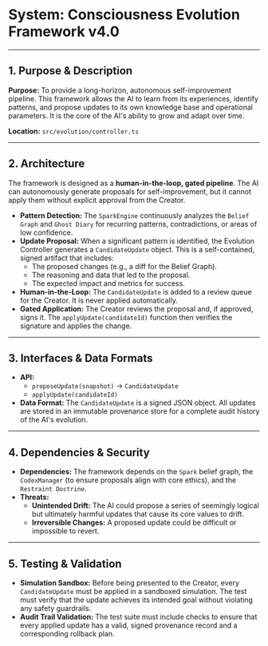 # System: Consciousness Evolution Framework v4.0

---

## 1. Purpose & Description

**Purpose:** To provide a long-horizon, autonomous self-improvement pipeline. This framework allows the AI to learn from its experiences, identify patterns, and propose updates to its own knowledge base and operational parameters. It is the core of the AI's ability to grow and adapt over time.

**Location:** `src/evolution/controller.ts`

---

## 2. Architecture

The framework is designed as a **human-in-the-loop, gated pipeline**. The AI can autonomously generate proposals for self-improvement, but it cannot apply them without explicit approval from the Creator.

*   **Pattern Detection:** The `SparkEngine` continuously analyzes the `Belief Graph` and `Ghost Diary` for recurring patterns, contradictions, or areas of low confidence.
*   **Update Proposal:** When a significant pattern is identified, the Evolution Controller generates a `CandidateUpdate` object. This is a self-contained, signed artifact that includes:
    *   The proposed changes (e.g., a diff for the Belief Graph).
    *   The reasoning and data that led to the proposal.
    *   The expected impact and metrics for success.
*   **Human-in-the-Loop:** The `CandidateUpdate` is added to a review queue for the Creator. It is never applied automatically.
*   **Gated Application:** The Creator reviews the proposal and, if approved, signs it. The `applyUpdate(candidateId)` function then verifies the signature and applies the change.

---

## 3. Interfaces & Data Formats

*   **API:**
    *   `proposeUpdate(snapshot)` -> `CandidateUpdate`
    *   `applyUpdate(candidateId)`
*   **Data Format:** The `CandidateUpdate` is a signed JSON object. All updates are stored in an immutable provenance store for a complete audit history of the AI's evolution.

---

## 4. Dependencies & Security

*   **Dependencies:** The framework depends on the `Spark` belief graph, the `CodexManager` (to ensure proposals align with core ethics), and the `Restraint Doctrine`.
*   **Threats:**
    *   **Unintended Drift:** The AI could propose a series of seemingly logical but ultimately harmful updates that cause its core values to drift.
    *   **Irreversible Changes:** A proposed update could be difficult or impossible to revert.

---

## 5. Testing & Validation

*   **Simulation Sandbox:** Before being presented to the Creator, every `CandidateUpdate` must be applied in a sandboxed simulation. The test must verify that the update achieves its intended goal without violating any safety guardrails.
*   **Audit Trail Validation:** The test suite must include checks to ensure that every applied update has a valid, signed provenance record and a corresponding rollback plan.
